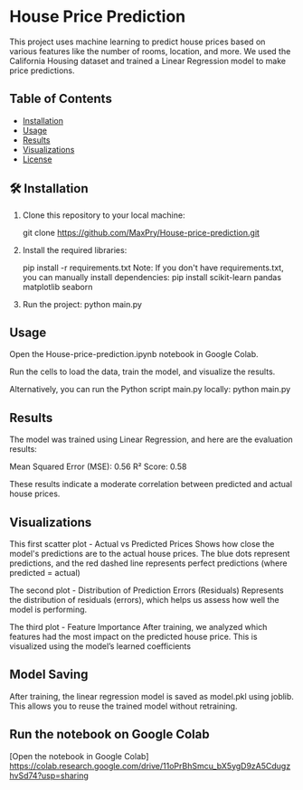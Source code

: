# House Price Prediction

This project uses machine learning to predict house prices based on various features like the number of rooms, location, and more. We used the California Housing dataset and trained a Linear Regression model to make price predictions.

## Table of Contents
- [Installation](#installation)
- [Usage](#usage)
- [Results](#results)
- [Visualizations](#visualizations)
- [License](#license)

## 🛠️ Installation
1. Clone this repository to your local machine:
   
   git clone https://github.com/MaxPry/House-price-prediction.git
   
2. Install the required libraries:

   pip install -r requirements.txt
   Note: If you don't have requirements.txt, you can manually install dependencies:
   pip install scikit-learn pandas matplotlib seaborn
   
3. Run the project: python main.py

## Usage
Open the House-price-prediction.ipynb notebook in Google Colab.

Run the cells to load the data, train the model, and visualize the results.

Alternatively, you can run the Python script main.py locally: python main.py

## Results
The model was trained using Linear Regression, and here are the evaluation results:

Mean Squared Error (MSE): 0.56
R² Score: 0.58

These results indicate a moderate correlation between predicted and actual house prices.

## Visualizations
This first scatter plot - Actual vs Predicted Prices 
Shows how close the model's predictions are to the actual house prices.
The blue dots represent predictions, and the red dashed line represents perfect predictions (where predicted = actual)

The second plot - Distribution of Prediction Errors (Residuals) 
Represents the distribution of residuals (errors), which helps us assess how well the model is performing.

The  third plot - Feature Importance
After training, we analyzed which features had the most impact on the predicted house price. This is visualized using the model’s learned coefficients

## Model Saving
After training, the linear regression model is saved as model.pkl using joblib. This allows you to reuse the trained model without retraining.

## Run the notebook on Google Colab
[Open the notebook in Google Colab] https://colab.research.google.com/drive/11oPrBhSmcu_bX5ygD9zA5CdugzhvSd74?usp=sharing



   
